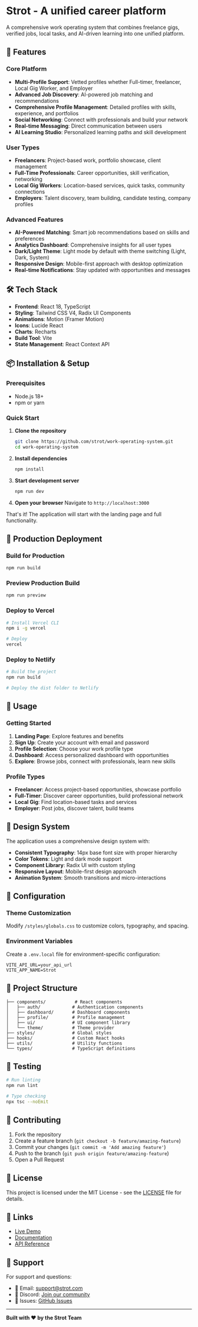# Strot - A unified career platform

A comprehensive work operating system that combines freelance gigs, verified jobs, local tasks, and AI-driven learning into one unified platform.

## 🚀 Features

### Core Platform
- **Multi-Profile Support**: Vetted profiles whether Full-timer, freelancer, Local Gig Worker, and Employer
- **Advanced Job Discovery**: AI-powered job matching and recommendations
- **Comprehensive Profile Management**: Detailed profiles with skills, experience, and portfolios
- **Social Networking**: Connect with professionals and build your network
- **Real-time Messaging**: Direct communication between users
- **AI Learning Studio**: Personalized learning paths and skill development

### User Types
- **Freelancers**: Project-based work, portfolio showcase, client management
- **Full-Time Professionals**: Career opportunities, skill verification, networking
- **Local Gig Workers**: Location-based services, quick tasks, community connections
- **Employers**: Talent discovery, team building, candidate testing, company profiles

### Advanced Features
- **AI-Powered Matching**: Smart job recommendations based on skills and preferences
- **Analytics Dashboard**: Comprehensive insights for all user types
- **Dark/Light Theme**: Light mode by default with theme switching (Light, Dark, System)
- **Responsive Design**: Mobile-first approach with desktop optimization
- **Real-time Notifications**: Stay updated with opportunities and messages

## 🛠️ Tech Stack

- **Frontend**: React 18, TypeScript
- **Styling**: Tailwind CSS V4, Radix UI Components
- **Animations**: Motion (Framer Motion)
- **Icons**: Lucide React
- **Charts**: Recharts
- **Build Tool**: Vite
- **State Management**: React Context API

## 📦 Installation & Setup

### Prerequisites
- Node.js 18+ 
- npm or yarn

### Quick Start

1. **Clone the repository**
   ```bash
   git clone https://github.com/strot/work-operating-system.git
   cd work-operating-system
   ```

2. **Install dependencies**
   ```bash
   npm install
   ```

3. **Start development server**
   ```bash
   npm run dev
   ```

4. **Open your browser**
   Navigate to `http://localhost:3000`

That's it! The application will start with the landing page and full functionality.

## 🚀 Production Deployment

### Build for Production
```bash
npm run build
```

### Preview Production Build
```bash
npm run preview
```

### Deploy to Vercel
```bash
# Install Vercel CLI
npm i -g vercel

# Deploy
vercel
```

### Deploy to Netlify
```bash
# Build the project
npm run build

# Deploy the dist folder to Netlify
```

## 📱 Usage

### Getting Started
1. **Landing Page**: Explore features and benefits
2. **Sign Up**: Create your account with email and password
3. **Profile Selection**: Choose your work profile type
4. **Dashboard**: Access personalized dashboard with opportunities
5. **Explore**: Browse jobs, connect with professionals, learn new skills

### Profile Types
- **Freelancer**: Access project-based opportunities, showcase portfolio
- **Full-Timer**: Discover career opportunities, build professional network
- **Local Gig**: Find location-based tasks and services
- **Employer**: Post jobs, discover talent, build teams

## 🎨 Design System

The application uses a comprehensive design system with:
- **Consistent Typography**: 14px base font size with proper hierarchy
- **Color Tokens**: Light and dark mode support
- **Component Library**: Radix UI with custom styling
- **Responsive Layout**: Mobile-first design approach
- **Animation System**: Smooth transitions and micro-interactions

## 🔧 Configuration

### Theme Customization
Modify `/styles/globals.css` to customize colors, typography, and spacing.

### Environment Variables
Create a `.env.local` file for environment-specific configuration:
```env
VITE_API_URL=your_api_url
VITE_APP_NAME=Strot
```

## 📁 Project Structure

```
├── components/           # React components
│   ├── auth/            # Authentication components
│   ├── dashboard/       # Dashboard components
│   ├── profile/         # Profile management
│   ├── ui/              # UI component library
│   └── theme/           # Theme provider
├── styles/              # Global styles
├── hooks/               # Custom React hooks
├── utils/               # Utility functions
└── types/               # TypeScript definitions
```

## 🧪 Testing

```bash
# Run linting
npm run lint

# Type checking
npx tsc --noEmit
```

## 🤝 Contributing

1. Fork the repository
2. Create a feature branch (`git checkout -b feature/amazing-feature`)
3. Commit your changes (`git commit -m 'Add amazing feature'`)
4. Push to the branch (`git push origin feature/amazing-feature`)
5. Open a Pull Request

## 📄 License

This project is licensed under the MIT License - see the [LICENSE](LICENSE) file for details.

## 🔗 Links

- [Live Demo](https://strot.net)
- [Documentation](https://docs.strot.net)
- [API Reference](https://api.strot.net/docs)

## 💬 Support

For support and questions:
- 📧 Email: support@strot.com
- 💬 Discord: [Join our community](https://discord.gg/strot)
- 🐛 Issues: [GitHub Issues](https://github.com/strot/work-operating-system/issues)

---

**Built with ❤️ by the Strot Team**
